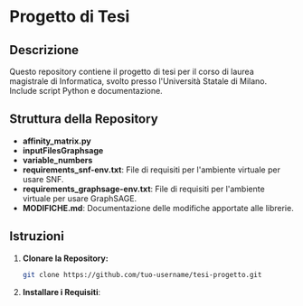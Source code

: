 # Progetto di Tesi

## Descrizione
Questo repository contiene il progetto di tesi per il corso di laurea magistrale di Informatica, svolto presso l'Università Statale di Milano. Include script Python e documentazione.

## Struttura della Repository
- **affinity_matrix.py**
- **inputFilesGraphsage**
- **variable_numbers**
- **requirements_snf-env.txt**: File di requisiti per l'ambiente virtuale per usare SNF.
- **requirements_graphsage-env.txt**: File di requisiti per l'ambiente virtuale per usare GraphSAGE.
- **MODIFICHE.md**: Documentazione delle modifiche apportate alle librerie.

## Istruzioni
1. **Clonare la Repository:**
   ```bash
   git clone https://github.com/tuo-username/tesi-progetto.git
   
2. **Installare i Requisiti**:
